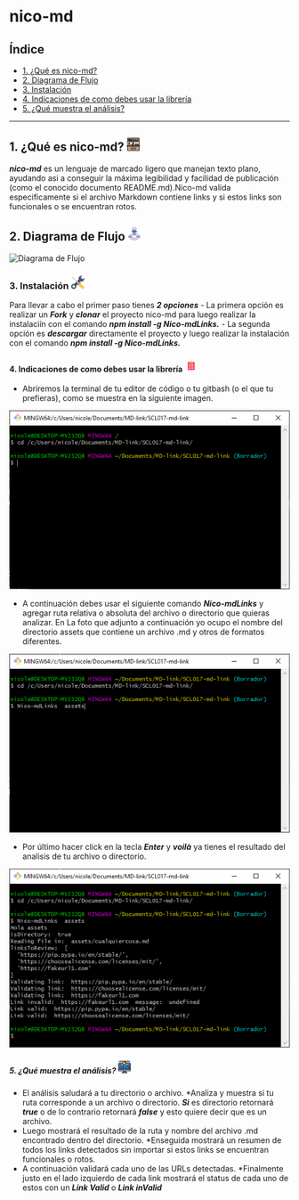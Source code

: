 # nico-md

## Índice

* [1. ¿Qué es nico-md?](#1¿Qué-es-Md-Links?)
* [2. Diagrama de Flujo](#2Diagrama-de-Flujo)
* [3. Instalación](#3Instalación)
* [4. Indicaciones de como debes usar la librería](#4Indicaciones-de-como-debes-usar-la-librería)
* [5. ¿Qué muestra el análisis?](#3¿Qué-muestra-el-análisis?)


***

## 1. ¿Qué es nico-md?  ![libreria](https://github.com/nicolarabarca/SCL017-md-link/blob/master/assets/libreria.png)

***nico-md*** es un lenguaje de marcado ligero que manejan texto plano, ayudando asi a conseguir la máxima legibilidad y facilidad de  publicación (como  el conocido documento README.md).Nico-md valida especificamente si el archivo Markdown contiene links y si estos links son funcionales o se encuentran rotos.


## 2. Diagrama de Flujo ![diagrama](https://github.com/nicolarabarca/SCL017-md-link/blob/master/assets/diagrama-de-flujo%20(1).png)

![Diagrama de Flujo](https://github.com/nicolarabarca/SCL017-md-link/blob/Borrador/assets/Untitled%20Diagram%20(7).png)

### 3. Instalación  ![instalación](https://github.com/nicolarabarca/SCL017-md-link/blob/master/assets/repair-tools.png)


  Para llevar a cabo el primer paso tienes ***2 opciones***
    - La primera opción es realizar un ***Fork*** y ***clonar*** el proyecto nico-md para luego realizar la instalaciín con el comando ***npm install -g Nico-mdLinks.*** 
    - La segunda opción es ***descargar*** directamente el proyecto y luego realizar la instalación con el comando ***npm install -g Nico-mdLinks.***
    
#### 4. Indicaciones de como debes usar la librería ![indicaciones](https://github.com/nicolarabarca/SCL017-md-link/blob/master/assets/portapapeles.png)


  * Abriremos la terminal de tu editor de código o tu gitbash (o el que tu prefieras), como se muestra en la siguiente imagen.
  
  ![Terminal](https://github.com/nicolarabarca/SCL017-md-link/blob/master/assets/terminal%20nicomd.png)
  
  * A continuación debes usar el siguiente comando ***Nico-mdLinks*** y agregar ruta relativa o absoluta del archivo o directorio que quieras analizar. En La foto que adjunto a continuación yo ocupo el nombre del directorio assets que contiene un archivo .md y otros de formatos diferentes.
  
  ![Comando](https://github.com/nicolarabarca/SCL017-md-link/blob/master/assets/terminal%20nicomd2.png)
  
  * Por último hacer  click en la tecla ***Enter*** y ***voilà*** ya tienes el resultado del analisis de tu archivo o directorio.
  
  ![Análisis](https://github.com/nicolarabarca/SCL017-md-link/blob/master/assets/terminal%20nicomd3.png)
  
  
 ##### 5. ¿Qué muestra el análisis? ![análisis](https://github.com/nicolarabarca/SCL017-md-link/blob/master/assets/computadora.png)
 
  * El análisis saludará a tu directorio o archivo.
  *Analiza y muestra si tu ruta corresponde a un archivo o directorio. ***Si*** es directorio retornará ***true*** o de lo contrario retornará ***false*** y esto quiere decir que es un archivo.
  * Luego mostrará el resultado de la ruta y nombre del archivo .md encontrado dentro del directorio.
  *Enseguida mostrará un resumen de todos los links detectados sin importar si estos links se encuentran funcionales o rotos.
  * A continuación validará cada uno de las URLs detectadas.
  *Finalmente justo en el lado izquierdo de cada link mostrará el status de cada uno de estos con un ***Link Valid*** o ***Link inValid***
 
        
        
  
